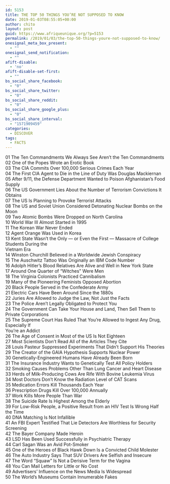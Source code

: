 ```yaml
---
id: 5153
title: THE TOP 50 THINGS YOU’RE NOT SUPPOSED TO KNOW
date: 2019-01-03T08:55:05+00:00
author: chito
layout: post
guid: https://www.afriqueunique.org/?p=5153
permalink: /2019/01/03/the-top-50-things-youre-not-supposed-to-know/
onesignal_meta_box_present:
  - ""
onesignal_send_notification:
  - ""
afift-disable:
  - 'no'
afift-disable-set-first:
  - ""
bs_social_share_facebook:
  - "0"
bs_social_share_twitter:
  - "0"
bs_social_share_reddit:
  - "0"
bs_social_share_google_plus:
  - "0"
bs_social_share_interval:
  - "1571909459"
categories:
  - DISCOVER
tags:
  - FACTS
---
```

01 The Ten Commandments We Always See Aren&#8217;t the Ten Commandments  
02 One of the Popes Wrote an Erotic Book  
03 The CIA Commits Over 100,000 Serious Crimes Each Year  
04 The First CIA Agent to Die in the Line of Duty Was Douglas Mackiernan  
05 After 9/11, the Defense Department Wanted to Poison Afghanistan&#8217;s Food Supply  
06 The US Government Lies About the Number of Terrorism Convictions It Obtains  
07 The US Is Planning to Provoke Terrorist Attacks  
08 The US and Soviet Union Considered Detonating Nuclear Bombs on the Moon  
09 Two Atomic Bombs Were Dropped on North Carolina  
10 World War III Almost Started in 1995  
11 The Korean War Never Ended  
12 Agent Orange Was Used in Korea  
13 Kent State Wasn&#8217;t the Only — or Even the First — Massacre of College Students During the  
Vietnam Era  
14 Winston Churchill Believed in a Worldwide Jewish Conspiracy  
15 The Auschwitz Tattoo Was Originally an IBM Code Number  
16 Adolph Hitler&#8217;s Blood Relatives Are Alive and Well in New York State  
17 Around One Quarter of &#8220;Witches&#8221; Were Men  
18 The Virginia Colonists Practiced Cannibalism  
19 Many of the Pioneering Feminists Opposed Abortion  
20 Black People Served in the Confederate Army  
21 Electric Cars Have Been Around Since the 1880s  
22 Juries Are Allowed to Judge the Law, Not Just the Facts  
23 The Police Aren&#8217;t Legally Obligated to Protect You  
24 The Government Can Take Your House and Land, Then Sell Them to Private Corporations  
25 The Supreme Court Has Ruled That You&#8217;re Allowed to Ingest Any Drug, Especially If  
You&#8217;re an Addict  
26 The Age of Consent in Most of the US Is Not Eighteen  
27 Most Scientists Don&#8217;t Read All of the Articles They Cite  
28 Louis Pasteur Suppressed Experiments That Didn&#8217;t Support His Theories  
29 The Creator of the GAIA Hypothesis Supports Nuclear Power  
30 Genetically-Engineered Humans Have Already Been Born  
31 The Insurance Industry Wants to Genetically Test All Policy Holders  
32 Smoking Causes Problems Other Than Lung Cancer and Heart Disease  
33 Herds of Milk-Producing Cows Are Rife With Bovine Leukemia Virus  
34 Most Doctors Don&#8217;t Know the Radiation Level of CAT Scans  
35 Medication Errors Kill Thousands Each Year  
36 Prescription Drugs Kill Over 100,000 Annually  
37 Work Kills More People Than War  
38 The Suicide Rate Is Highest Among the Elderly  
39 For Low-Risk People, a Positive Result from an HIV Test Is Wrong Half the Time  
40 DNA Matching Is Not Infallible  
41 An FBI Expert Testified That Lie Detectors Are Worthless for Security Screening  
42 The Bayer Company Made Heroin  
43 LSD Has Been Used Successfully in Psychiatric Therapy  
44 Carl Sagan Was an Avid Pot-Smoker  
45 One of the Heroes of Black Hawk Down Is a Convicted Child Molester  
46 The Auto Industry Says That SUV Drivers Are Selfish and Insecure  
47 The Word &#8220;Squaw&#8221; Is Not a Derisive Term for the Vagina  
48 You Can Mail Letters for Little or No Cost  
49 Advertisers&#8217; Influence on the News Media Is Widespread  
50 The World&#8217;s Museums Contain Innumerable Fakes